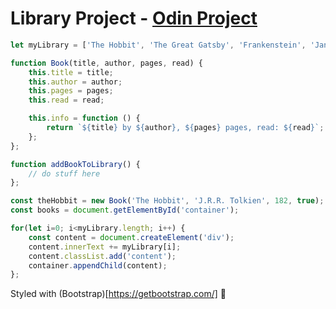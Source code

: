 # Library Project - [Odin Project](https://www.theodinproject.com/courses/javascript/lessons/library)

```js
let myLibrary = ['The Hobbit', 'The Great Gatsby', 'Frankenstein', 'Jane Eyre'];

function Book(title, author, pages, read) {
    this.title = title;
    this.author = author;
    this.pages = pages;
    this.read = read;

    this.info = function () {
        return `${title} by ${author}, ${pages} pages, read: ${read}`;
    };
};

function addBookToLibrary() {
    // do stuff here
};

const theHobbit = new Book('The Hobbit', 'J.R.R. Tolkien', 182, true);
const books = document.getElementById('container');

for(let i=0; i<myLibrary.length; i++) {
    const content = document.createElement('div');
    content.innerText += myLibrary[i];
    content.classList.add('content');
    container.appendChild(content);
};
```

Styled with (Bootstrap)[https://getbootstrap.com/] 🥰